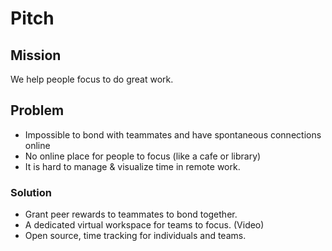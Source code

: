 # Pitch

## Mission

We help people focus to do great work.

## Problem

- Impossible to bond with teammates and have spontaneous connections online
- No online place for people to focus (like a cafe or library)
- It is hard to manage & visualize time in remote work.

### Solution

- Grant peer rewards to teammates to bond together.
- A dedicated virtual workspace for teams to focus. (Video)
- Open source, time tracking for individuals and teams.
